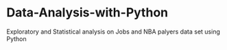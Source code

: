 # Data-Analysis-with-Python
Exploratory and Statistical analysis on Jobs and NBA palyers data set using Python

